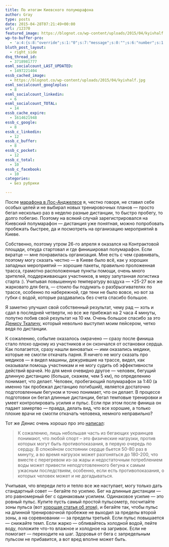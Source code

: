 ```yaml
---
title: По итогам Киевского полумарафона
author: Gray
type: posts
date: 2015-04-28T07:21:49+00:00
url: /12370
featured_image: https://blognot.co/wp-content/uploads/2015/04/kyivhalf.jpg
wp-to-buffer-pro:
  - 'a:4:{s:8:"override";s:1:"0";s:7:"message";s:0:"";s:6:"number";s:1:"1";s:16:"alternateMessage";s:0:"";}'
bluth_post_layout:
  - right_side
dsq_thread_id:
  - 3718981777
esml_socialcount_LAST_UPDATED:
  - 1497221404
essb_cached_image:
  - https://blognot.co/wp-content/uploads/2015/04/kyivhalf.jpg
esml_socialcount_googleplus:
  - 8
esml_socialcount_linkedin:
  - 6
esml_socialcount_TOTAL:
  - 14
essb_cache_expire:
  - 1614621948
essb_c_google:
  - 8
essb_c_linkedin:
  - 12
essb_c_buffer:
  - 8
essb_c_pocket:
  - 12
essb_c_total:
  - 10
essb_c_facebook:
  - 10
categories:
  - Без рубрики

---
```








После [марафона в Лос-Анджелесе][1] я, честно говоря, не ставил себе особых целей и не выбирал новых тренировочных планов — просто бегал несколько раз в неделю разные дистанции, то быстро пробегу, то долго побегаю. Поэтому на всякий случай зарегистрировался на Киевский полумарафон — дистанция уже понятная, можно попробовать пробежать быстрее, да и посмотреть на организацию мероприятий в Киеве.

Собственно, поэтому утром 26-го апреля я оказался на Контрактовой площади, откуда стартовал и где финишировал полумарафон. Если вкратце — мне понравилась организация. Мне есть с чем сравнивать, поэтому могу сказать честно — в Киеве было всё, как у хороших западных мероприятий — хорошие пакеты, правильно проложенная трасса, грамотно расположенные пункты помощи, очень много зрителей, поддерживающих участников, в меру запутанная логистика старта :). Учитывая повышенную температуру воздуха — +25-27 все же жарковато для бега, — стоило бы подумать о разбрызгивателях по трассе, особенно по набережной, где тени не было вовсе, но вот за губки с водой, которые раздавались без счета спасибо большое.

Я заметно улучшил свой собственный результат, чему рад — хоть и сдал в последней четверти, но все же прибежал на 2 часа 4 минуты, попутно побив свой результат на 10 км. Очень большое спасибо за это [Денису Ткаличу][2], который невольно выступил моим пейсером, четко ведя по дистанции.

К сожалению, событие оказалось омрачено — сразу после финиша стало плохо одному из участников и он скончался от остановки сердца. Как полагается, сразу нашли виноватых — ими оказались медики, которые не смогли откачать парня. Я ничего не могу сказать про медиков — я видел машины, дежурившие на трассе, видел, как оказывали помощь участникам и не могу судить об эффективности действий врачей. Но для меня очевидно другое — человек, бегущий длинную дистанцию (больше, скажем, чем 5 км), по определению понимает, что делает. Человек, пробегающий полумарафон за 1:40 (а именно так пробежал дистанцию погибший), является достаточно подготовленным бегуном и точно понимает, что он делает. В процессе подготовки он бегал длинные дистанции, бегал темповые тренировки и умеет контролировать усилия и пульс. Если при этом после финиша он падает замертво — правда, делать вид, что все хорошие, а только плохие врачи не смогли откачать человека, немного неправильно?

Тот же Денис очень хорошо про это [написал][3]:

> К сожалению, лишь небольшая часть из бегающих украинцев понимают, что любой спорт – это физические нагрузки, против которых могут быть противопоказания, в первую очередь по сердцу. В спокойном состоянии сердце бьется 50-80 раз в минуту, а во время нагрузок может разгоняться до 180-200, что вместе с перегревом из-за жары и недостаточным потреблением воды может привести неподготовленного бегуна к самым ужасным последствиям, особенно, если есть противопоказания, о которых человек может и не догадываться.

Учитывая, что впереди лето и тепло все же наступает, могу только дать стандартный совет — бегайте по усилию. Бег на длинные дистанции — это равномерный бег с одинаковым усилием. Одинаковое усилие — это ровный пульс. Купите пусть самый простой пульсометр, посчитайте зоны пульса (вот [хорошая статья об этом][4]), и бегайте так, чтобы пульс на длинной тренировочной пробежке не выходил за пределы второй зоны, а на соревновании — за пределы третьей. Если пульс повышается — снижайте темп. Если жарко — обливайтесь холодной водой, пейте воду, положите что-то влажное и холодное на загривок. Если не помогает — переходите на шаг. Здоровья от бега с запредельным пульсом не прибавится, а вот вред вполне может быть.

 [1]: http://blognot.co/12315
 [2]: https://www.facebook.com/dtkalich?fref=ts
 [3]: https://www.facebook.com/dtkalich/posts/10206267728800423
 [4]: http://run-and-travel.com/raschet-pulsovyh-zon-dlya-bega/